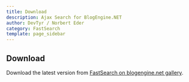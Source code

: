 ```yaml
---
title: Download
description: Ajax Search for BlogEngine.NET 
author: DevTyr / Norbert Eder
category: FastSearch
template: page_sidebar
---
```


## Download

Download the latest version from [FastSearch on blogengine.net gallery](http://dnbegallery.org/cms/List/Extensions/FastSearch "FastSearch on blogengine.net gallery").
